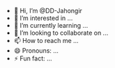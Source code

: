 - 👋 Hi, I’m @DD-Jahongir
- 👀 I’m interested in ...
- 🌱 I’m currently learning ...
- 💞️ I’m looking to collaborate on ...
- 📫 How to reach me ...
- 😄 Pronouns: ...
- ⚡ Fun fact: ...

<!---
DD-Jahongir/DD-Jahongir is a ✨ special ✨ repository because its `README.md` (this file) appears on your GitHub profile.
You can click the Preview link to take a look at your changes.
--->
